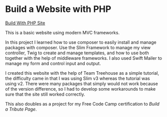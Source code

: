 # Build a Website with PHP

[Build With PHP Site](http://buildwithphp.devingray.me)

This is a basic website using modern MVC frameworks.

In this project I learned how to use composer to easily install and manage packages with composer. Use the Slim Framework to manage my view controller, Twig to create and manage templates, and how to use both together with the help of middleware frameworks. I also used Swift Mailer to manage my form and control input and output.

I created this website with the help of Team Treehouse as a simple tutorial, the difficulty came in that I was using Slim v3 whereas the tutorial was using v2. There were many packages that simply would not work because of the version difference, so I had to develop some workarounds to make sure that the site still worked correctly.

This also doubles as a project for my Free Code Camp certification to *Build a Tribute Page*.
